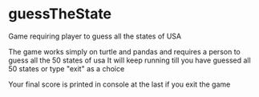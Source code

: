 # guessTheState
Game requiring player to guess all the states of USA

The game works simply on turtle and pandas and requires a person to guess all the 50 states of usa 
It will keep running till you have guessed all 50 states or type "exit" as a choice

Your final score is printed in console at the last if you exit the game
